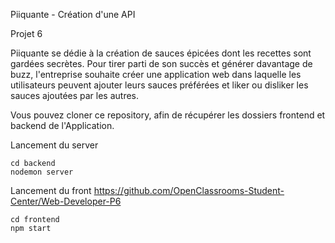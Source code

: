 Piiquante - Création d'une API

Projet 6 

Piiquante se dédie à la création de sauces épicées dont les recettes sont gardées
secrètes. Pour tirer parti de son succès et générer davantage de buzz, l'entreprise
souhaite créer une application web dans laquelle les utilisateurs peuvent ajouter
leurs sauces préférées et liker ou disliker les sauces ajoutées par les autres.


Vous pouvez cloner ce repository, afin de récupérer les dossiers frontend et backend de l'Application.

Lancement du server

    cd backend
    nodemon server

Lancement du front  https://github.com/OpenClassrooms-Student-Center/Web-Developer-P6

    cd frontend
    npm start

